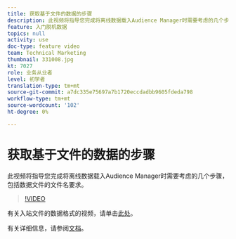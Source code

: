 ```yaml
---
title: 获取基于文件的数据的步骤
description: 此视频将指导您完成将离线数据载入Audience Manager时需要考虑的几个步骤，包括数据文件的文件名要求。
feature: 入门脱机数据
topics: null
activity: use
doc-type: feature video
team: Technical Marketing
thumbnail: 331008.jpg
kt: 7027
role: 业务从业者
level: 初学者
translation-type: tm+mt
source-git-commit: a7dc335e75697a7b1720eccdadbb9605fdeda798
workflow-type: tm+mt
source-wordcount: '102'
ht-degree: 0%

---
```



# 获取基于文件的数据的步骤

此视频将指导您完成将离线数据载入Audience Manager时需要考虑的几个步骤，包括数据文件的文件名要求。

>[!VIDEO](https://video.tv.adobe.com/v/331008/?quality=12&learn=on)

有关入站文件的数据格式的视频，请单击[此处](formatting-and-ingesting-file-based-data.md)。

有关详细信息，请参阅[文档](https://experienceleague.adobe.com/docs/audience-manager/user-guide/implementation-integration-guides/sending-audience-data/batch-data-transfer-process/inbound-s3-filenames.html)。